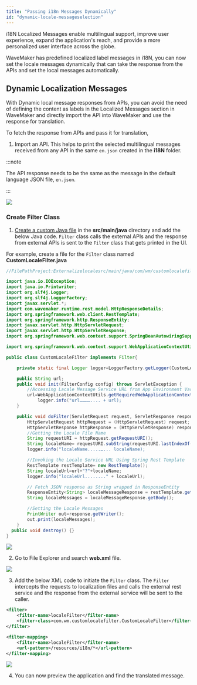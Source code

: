 ```yaml
---
title: "Passing i18n Messages Dynamically"
id: "dynamic-locale-messageselection"
---
```

i18N Localized Messages enable multilingual support, improve user experience, expand the application's reach, and provide a more personalized user interface across the globe.

WaveMaker has predefined localized label messages in i18N, you can now set the locale messages dynamically that can take the response from the APIs and set the local messages automatically.

## Dynamic Localization Messages 

With Dynamic local message responses from APIs, you can avoid the need of defining the content as labels in the Localized Messages section in WaveMaker and directly import the API into WaveMaker and use the response for translation.

To fetch the response from APIs and pass it for translation,

1. Import an API. This helps to print the selected multilingual messages received from any API in the same `en.json` created in the **i18N** folder.

:::note

The API response needs to be the same as the message in the default language JSON file, `en.json`.

:::

[![](/learn/assets/mock-api.png)](/learn/assets/mock-api.png)

### Create Filter Class

1. [Create a custom Java file](https://docs.wavemaker.com/learn/app-development/services/java-services/java-service)  in the **src/main/java** directory and add the below Java code. `Filter` class calls the external APIs and the response from external APIs is sent to the `Filter` class that gets printed in the UI.

For example, create a file for the `Filter` class named **CustomLocaleFilter.java**

``` java
//FilePathProject:Externalizelocalesrc/main/java/com/wm/customlocalefilter/CustomLocaleFilter.java

import java.io.IOException;
import java.io.Printwriter;
import org.slf4j.Logger;
import org.slf4j.LoggerFactory;
import javax.servlet.*;
import com.wavemaker.runtime.rest.model.HttpResponseDetails;
import org.springframework.web.client.RestTemplate;
import org.springframework.http.ResponseEntity;
import javax.servlet.http.HttpServletRequest;
import javax.servlet.http.HttpServletResponse;
import org.springframework.web.context.support.SpringBeanAutowiringSupport;

import org.springframework.web.context.support.WebApplicationContextUtils;

public class CustomLocaleFilter implements Filter{

    private static final Logger logger=LoggerFactory.getLogger(CustomLocaleFilter.class);

    public String url;
    public void init(FilterConfig config) throws ServletException {
        //Accessing Lacale Message Service URL from App Environment Variables
        url=WebApplicationContextUtils.getRequiredWebApplicationContext(config.getServletContext()).getEnvironment().getProperty("app.environment.localeUrl");
            logger.info("url………….... + url);
    }

    public void doFilter(ServletRequest request, ServletResponse response, FilterChain chain) throws IOException, ServletException {
        HttpServletRequest httpRequest = (HttpServletRequest) request;
        HttpServletResponse httpResponse = (HttpServletResponse) response;
        //Getting the Locale File Name
        String requestURI = httpRequest.getRequestURI();
        String localeName= requestURI.subString(requestURI.lastIndexOf("/") + 1);
        logger.info("localeName.....…... localeName);

        //Invoking the Locale Service URL Using Spring Rest Template
        RestTemplate restTemplate= new RestTemplate();
        String localeUrl=url+"?"+localeName;
        logger.info("localeUrl........" + localeUrl);

        // Fetch JSON response as String wrapped in ResponseEntity
        ResponseEntity<String> localeMessageResponse = restTemplate.getForEntity(localeUrl, String.class);
        String localeMessages = localeMessageResponse.getBody();

        //Setting the Locale Messages
        PrintWriter out=response.getWriter();
        out.print(localeMessages);
    }
  public void destroy() {}
}
```

[![](/learn/assets/filter-class.png)](/learn/assets/filter-class.png)

2. Go to File Explorer and search **web.xml** file. 

[![](/learn/assets/fileexplorer-webxml.png)](/learn/assets/fileexplorer-webxml.png)

3. Add the below XML code to initiate the `Filter` class. The `Filter` intercepts the requests to localization files and calls the external rest service and the response from the external service will be sent to the caller.
   
```xml    
<filter>
    <filter-name>localeFilter</filter-name>
    <filter-class>com.wm.customlocalefilter.CustomLocaleFilter</filter-class>
</filter>

<filter-mapping>
    <filter-name>localeFilter</filter-name>
    <url-pattern>/resources/i18n/*</url-pattern>
</filter-mapping>

```

[![](/learn/assets/xmlcode-filter-initiate.png)](/learn/assets/xmlcode-filter-initiate.png)

4. You can now preview the application and find the translated message.